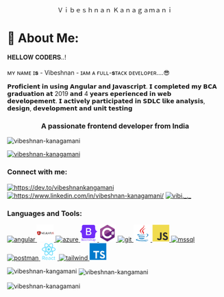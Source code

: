 <p align="center">Ｖｉｂｅｓｈｎａｎ Ｋａｎａｇａｍａｎｉ</p>


# 🦄 About Me:
 𝐇𝐄𝐋𝐋𝐎𝐖 𝐂𝐎𝐃𝐄𝐑𝐒..!<br><br>ᴍʏ ɴᴀᴍᴇ ɪ𝐬 - Vibeshnan - ɪᴀᴍ ᴀ ғᴜʟʟ-𝐬ᴛᴀᴄᴋ ᴅᴇᴠᴇʟᴏᴘᴇʀ....😎

𝗣𝗿𝗼𝗳𝗶𝗰𝗶𝗲𝗻𝘁 𝗶𝗻 𝘂𝘀𝗶𝗻𝗴 𝗔𝗻𝗴𝘂𝗹𝗮𝗿 𝗮𝗻𝗱 𝗝𝗮𝘃𝗮𝘀𝗰𝗿𝗶𝗽𝘁. 𝗜 𝗰𝗼𝗺𝗽𝗹𝗲𝘁𝗲𝗱 𝗺𝘆 𝗕𝗖𝗔 𝗴𝗿𝗮𝗱𝘂𝗮𝘁𝗶𝗼𝗻 𝗮𝘁 2019 𝗮𝗻𝗱 4 𝘆𝗲𝗮𝗿𝘀 𝗲𝗽𝗲𝗿𝗶𝗲𝗻𝗰𝗲𝗱 𝗶𝗻 𝘄𝗲𝗯 𝗱𝗲𝘃𝗲𝗹𝗼𝗽𝗲𝗺𝗲𝗻𝘁. 𝗜 𝗮𝗰𝘁𝗶𝘃𝗲𝗹𝘆 𝗽𝗮𝗿𝘁𝗶𝗰𝗶𝗽𝗮𝘁𝗲𝗱 𝗶𝗻 𝗦𝗗𝗟𝗖 𝗹𝗶𝗸𝗲 𝗮𝗻𝗮𝗹𝘆𝘀𝗶𝘀, 𝗱𝗲𝘀𝗶𝗴𝗻, 𝗱𝗲𝘃𝗲𝗹𝗼𝗽𝗺𝗲𝗻𝘁 𝗮𝗻𝗱 𝘂𝗻𝗶𝘁 𝘁𝗲𝘀𝘁𝗶𝗻𝗴


<h3 align="center">A passionate frontend developer from India</h3>

<p align="left"> <img src="https://komarev.com/ghpvc/?username=vibeshnan-kanagamani&label=Profile%20views&color=0e75b6&style=flat" alt="vibeshnan-kanagamani" /> </p>

<p align="left"> <a href="https://github.com/ryo-ma/github-profile-trophy"> <img src="https://github-profile-trophy.vercel.app/?username=vibeshnan-kangamani" alt="vibeshnan-kanagamani" /></a> </p>

<h3 align="left">Connect with me:</h3>
<p align="left">
<a href="https://dev.to/https://dev.to/vibeshnankangamani" target="blank"><img align="center" src="https://raw.githubusercontent.com/rahuldkjain/github-profile-readme-generator/master/src/images/icons/Social/devto.svg" alt="https://dev.to/vibeshnankangamani" height="30" width="40" /></a>
<a href="https://linkedin.com/in/https://www.linkedin.com/in/vibeshnan-kanagamani/" target="blank"><img align="center" src="https://raw.githubusercontent.com/rahuldkjain/github-profile-readme-generator/master/src/images/icons/Social/linked-in-alt.svg" alt="https://www.linkedin.com/in/vibeshnan-kanagamani/" height="30" width="40" /></a>
<a href="https://instagram.com/vibi._._" target="blank"><img align="center" src="https://raw.githubusercontent.com/rahuldkjain/github-profile-readme-generator/master/src/images/icons/Social/instagram.svg" alt="vibi._._" height="30" width="40" /></a>
</p>

<h3 align="left">Languages and Tools:</h3>
<p align="left"> <a href="https://angular.io" target="_blank" rel="noreferrer"> <img src="https://angular.io/assets/images/logos/angular/angular.svg" alt="angular" width="40" height="40"/> </a>   <a href="https://angular.io" target="_blank" rel="noreferrer"> <img src="https://raw.githubusercontent.com/devicons/devicon/master/icons/angularjs/angularjs-original-wordmark.svg" alt="angularjs" width="40" height="40"/> </a> <a href="https://azure.microsoft.com/en-in/" target="_blank" rel="noreferrer"> <img src="https://www.vectorlogo.zone/logos/microsoft_azure/microsoft_azure-icon.svg" alt="azure" width="40" height="40"/> </a> <a href="https://getbootstrap.com" target="_blank" rel="noreferrer"> <img src="https://raw.githubusercontent.com/devicons/devicon/master/icons/bootstrap/bootstrap-plain-wordmark.svg" alt="bootstrap" width="40" height="40"/> </a> <a href="https://www.w3schools.com/cs/" target="_blank" rel="noreferrer"> <img src="https://raw.githubusercontent.com/devicons/devicon/master/icons/csharp/csharp-original.svg" alt="csharp" width="40" height="40"/> </a> <a href="https://git-scm.com/" target="_blank" rel="noreferrer"> <img src="https://www.vectorlogo.zone/logos/git-scm/git-scm-icon.svg" alt="git" width="40" height="40"/> </a> <a href="https://www.java.com" target="_blank" rel="noreferrer"> <img src="https://raw.githubusercontent.com/devicons/devicon/master/icons/java/java-original.svg" alt="java" width="40" height="40"/> </a> <a href="https://developer.mozilla.org/en-US/docs/Web/JavaScript" target="_blank" rel="noreferrer"> <img src="https://raw.githubusercontent.com/devicons/devicon/master/icons/javascript/javascript-original.svg" alt="javascript" width="40" height="40"/> </a> <a href="https://www.microsoft.com/en-us/sql-server" target="_blank" rel="noreferrer"> <img src="https://www.svgrepo.com/show/303229/microsoft-sql-server-logo.svg" alt="mssql" width="40" height="40"/> </a> <a href="https://postman.com" target="_blank" rel="noreferrer"> <img src="https://www.vectorlogo.zone/logos/getpostman/getpostman-icon.svg" alt="postman" width="40" height="40"/> </a> <a href="https://reactjs.org/" target="_blank" rel="noreferrer"> <img src="https://raw.githubusercontent.com/devicons/devicon/master/icons/react/react-original-wordmark.svg" alt="react" width="40" height="40"/> </a> <a href="https://tailwindcss.com/" target="_blank" rel="noreferrer"> <img src="https://www.vectorlogo.zone/logos/tailwindcss/tailwindcss-icon.svg" alt="tailwind" width="40" height="40"/> </a> <a href="https://www.typescriptlang.org/" target="_blank" rel="noreferrer"> <img src="https://raw.githubusercontent.com/devicons/devicon/master/icons/typescript/typescript-original.svg" alt="typescript" width="40" height="40"/> </a> </p>

<p><img align="left" src="https://github-readme-stats.vercel.app/api/top-langs?username=vibeshnan-kangamani&show_icons=true&locale=en&layout=compact" alt="vibeshnan-kangamani" /></p>

<p>&nbsp;<img align="center" src="https://github-readme-stats.vercel.app/api?username=vibeshnan-kangamani&show_icons=true&locale=en" alt="vibeshnan-kangamani" /></p>

<p><img align="center" src="https://github-readme-streak-stats.herokuapp.com/?user=vibeshnan-kangamani&" alt="vibeshnan-kanagamani" /></p>
